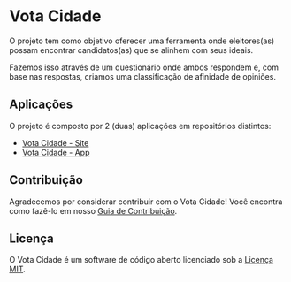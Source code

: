 # Vota Cidade

O projeto tem como objetivo oferecer uma ferramenta onde eleitores(as) possam encontrar candidatos(as) que se alinhem com seus ideais.

Fazemos isso através de um questionário onde ambos respondem e, com base nas respostas, criamos uma classificação de afinidade de opiniões.

## Aplicações

O projeto é composto por 2 (duas) aplicações em repositórios distintos:
- [Vota Cidade - Site](https://github.com/Minhacps/votacidade-site)
- [Vota Cidade - App](https://github.com/Minhacps/votacidade-app)

## Contribuição

Agradecemos por considerar contribuir com o Vota Cidade! Você encontra como fazê-lo em nosso [Guia de Contribuição](.github/CONTRIBUTING.md).

## Licença

O Vota Cidade é um software de código aberto licenciado sob a [Licença MIT](LICENSE.md).
